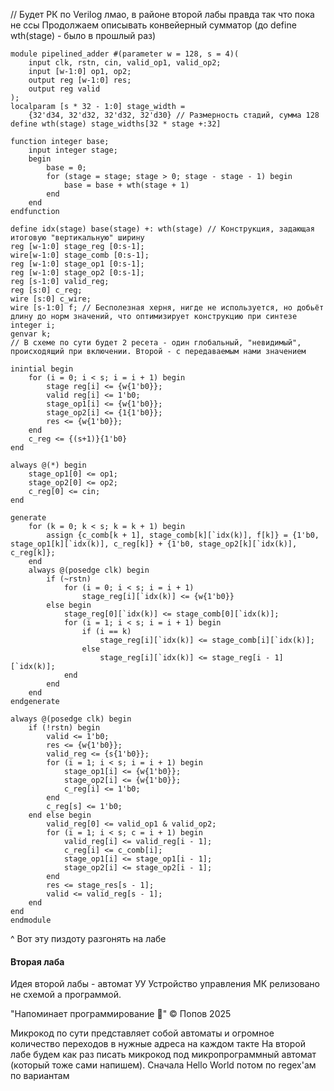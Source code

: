 // Будет РК по Verilog лмао, в районе второй лабы правда так что пока не ссы
Продолжаем описывать конвейерный сумматор (до define wth(stage) - было в прошлый раз)

````
module pipelined_adder #(parameter w = 128, s = 4)(
	input clk, rstn, cin, valid_op1, valid_op2;
	input [w-1:0] op1, op2;
	output reg [w-1:0] res;
	output reg valid
);
localparam [s * 32 - 1:0] stage_width = 
	{32'd34, 32'd32, 32'd32, 32'd30} // Размерность стадий, сумма 128
define wth(stage) stage_widths[32 * stage +:32]

function integer base;
	input integer stage;
	begin
		base = 0;
		for (stage = stage; stage > 0; stage - stage - 1) begin
			base = base + wth(stage + 1)
		end
	end
endfunction

define idx(stage) base(stage) +: wth(stage) // Конструкция, задающая итоговую "вертикальную" ширину
reg [w-1:0] stage_reg [0:s-1];
wire[w-1:0] stage_comb [0:s-1];
reg [w-1:0] stage_op1 [0:s-1];
reg [w-1:0] stage_op2 [0:s-1];
reg [s-1:0] valid_reg;
reg [s:0] c_reg;
wire [s:0] c_wire;
wire [s-1:0] f; // Бесполезная херня, нигде не используется, но добьёт длину до норм значений, что оптимизирует конструкцию при синтезе
integer i;
genvar k;
// В схеме по сути будет 2 ресета - один глобальный, "невидимый", происходящий при включении. Второй - с передаваемым нами значением

inintial begin
	for (i = 0; i < s; i = i + 1) begin
		stage reg[i] <= {w{1'b0}};
		valid reg[i] <= 1'b0;
		stage_op1[i] <= {w{1'b0}};
		stage_op2[i] <= {1{1'b0}};
		res <= {w{1'b0}};
	end
	c_reg <= {(s+1)}{1'b0}
end

always @(*) begin
	stage_op1[0] <= op1;
	stage_op2[0] <= op2;
	c_reg[0] <= cin;
end

generate
	for (k = 0; k < s; k = k + 1) begin
		assign {c_comb[k + 1], stage_comb[k][`idx(k)], f[k]} = {1'b0, stage_op1[k][`idx(k)], c_reg[k]} + {1'b0, stage_op2[k][`idx(k)], c_reg[k]};
	end
	always @(posedge clk) begin
		if (~rstn)
			for (i = 0; i < s; i = i + 1)
				stage_reg[i][`idx(k)] <= {w{1'b0}}
		else begin
			stage_reg[0][`idx(k)] <= stage_comb[0][`idx(k)];
			for (i = 1; i < s; i = i + 1) begin
				if (i == k) 
					stage_reg[i][`idx(k)] <= stage_comb[i][`idx(k)];
				else
					stage_reg[i][`idx(k)] <= stage_reg[i - 1][`idx(k)];
			end
		end
	end
endgenerate

always @(posedge clk) begin
	if (!rstn) begin
		valid <= 1'b0;
		res <= {w{1'b0}};
		valid_reg <= {s{1'b0}};
		for (i = 1; i < s; i = i + 1) begin
			stage_op1[i] <= {w{1'b0}};
			stage_op2[i] <= {w{1'b0}};
			c_reg[i] <= 1'b0;
		end
		c_reg[s] <= 1'b0;
	end else begin
		valid_reg[0] <= valid_op1 & valid_op2;
		for (i = 1; i < s; c = i + 1) begin
			valid_reg[i] <= valid_reg[i - 1];
			c_reg[i] <= c_comb[i];
			stage_op1[i] <= stage_op1[i - 1];
			stage_op2[i] <= stage_op2[i - 1];
		end
		res <= stage_res[s - 1];
		valid <= valid_reg[s - 1];
	end
end
endmodule
````

^ Вот эту пиздоту разгонять на лабе

#### Вторая лаба

Идея второй лабы - автомат УУ
Устройство управления МК релизовано не схемой а программой.

"Напоминает программирование 🤙"
©️ Попов 2025

Микрокод по сути представляет собой автоматы и огромное количество переходов в нужные адреса на каждом такте
На второй лабе будем как раз писать микрокод под микропрограммный автомат (который тоже сами напишем). Сначала Hello World потом по regex'ам по вариантам

